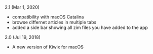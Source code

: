 2.1 (Mar 1, 2020)

- compatibility with macOS Catalina
- browse differnet articles in multiple tabs
- added a side bar showing all zim files you have added to the app


2.0 (Jul 19, 2018)

- A new version of Kiwix for macOS